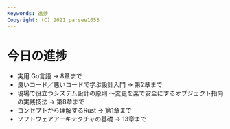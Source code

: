 ```yaml
---
Keywords: 進捗
Copyright: (C) 2021 parsee1053
---
```


# 今日の進捗
* 実用 Go言語 → 8章まで
* 良いコード／悪いコードで学ぶ設計入門 → 第2章まで
* 現場で役立つシステム設計の原則 〜変更を楽で安全にするオブジェクト指向の実践技法 → 第8章まで
* コンセプトから理解するRust → 第1章まで
* ソフトウェアアーキテクチャの基礎 → 13章まで

